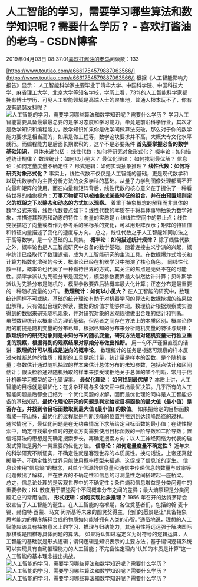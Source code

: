 
# 人工智能的学习，需要学习哪些算法和数学知识呢？需要什么学历？ - 喜欢打酱油的老鸟 - CSDN博客


2019年04月03日 08:37:01[喜欢打酱油的老鸟](https://me.csdn.net/weixin_42137700)阅读数：133


[https://www.toutiao.com/a6661754579887063566/](https://www.toutiao.com/a6661754579887063566/)
根据《人工智能影响力报告》显示：
人工智能科学家主要毕业于清华大学、中国科学院、中国科技大学、麻省理工大学、北京大学等知名学校，学历上看，73%的人工智能科学家都拥有博士学历，可见人工智能领域是高端人士的聚集地，普通人根本玩不了，你有没有瑟瑟发抖呢？
![人工智能的学习，需要学习哪些算法和数学知识呢？需要什么学历？](http://p1.pstatp.com/large/pgc-image/ded4208d8f5643b2b569c2e1a6624885)
学习人工智能需要具备最最最总要的是学习态度和学习能力，毕竟是前沿科学行业，其次才是数学知识和编程能力，数学知识如果你是做学问做算法突破，那么对于你的数学能力要求是相当高的，如果是做工程等，数学这块要求并不高，大概大专文化水平就行。而编程能力是后面长期累积的，这个不是必要条件
**首先要掌握必备的数学基础知识，**
具体来说包括：
线性代数：如何将研究对象形式化？
概率论：如何描述统计规律？
数理统计：如何以小见大？
最优化理论： 如何找到最优解？
信息论：如何定量度量不确定性？
形式逻辑：如何实现抽象推理？
**线性代数：如何将研究对象形式化？**
事实上，线性代数不仅仅是人工智能的基础，更是现代数学和以现代数学作为主要分析方法的众多学科的基础。从量子力学到图像处理都离不开向量和矩阵的使用。而在向量和矩阵背后，线性代数的核心意义在于提供了⼀种看待世界的抽象视角：**万事万物都可以被抽象成某些特征的组合，并在由预置规则定义的框架之下以静态和动态的方式加以观察。**
着重于抽象概念的解释而非具体的数学公式来看，线性代数要点如下：线性代数的本质在于将具体事物抽象为数学对象，并描述其静态和动态的特性；向量的实质是 n 维线性空间中的静止点；线性变换描述了向量或者作为参考系的坐标系的变化，可以用矩阵表示；矩阵的特征值和特征向量描述了变化的速度与方向。
总之，线性代数之于人工智能如同加法之于高等数学，是一个基础的工具集。
**概率论：如何描述统计规律？**
除了线性代数之外，概率论也是人工智能研究中必备的数学基础。随着连接主义学派的兴起，概率统计已经取代了数理逻辑，成为人工智能研究的主流工具。在数据爆炸式增长和计算力指数化增强的今天，概率论已经在机器学习中扮演了核心角色。
同线性代数一样，概率论也代表了一种看待世界的方式，其关注的焦点是无处不在的可能性。频率学派认为先验分布是固定的，模型参数要靠最大似然估计计算；贝叶斯学派认为先验分布是随机的，模型参数要靠后验概率最大化计算；正态分布是最重要的一种随机变量的分布。
**数理统计：如何以小见大？**
在人工智能的研究中，数理统计同样不可或缺。基础的统计理论有助于对机器学习的算法和数据挖掘的结果做出解释，只有做出合理的解读，数据的价值才能够体现。数理统计根据观察或实验得到的数据来研究随机现象，并对研究对象的客观规律做出合理的估计和判断。
虽然数理统计以概率论为理论基础，但两者之间存在方法上的本质区别。概率论作用的前提是随机变量的分布已知，根据已知的分布来分析随机变量的特征与规律；**数理统计的研究对象则是未知分布的随机变量，研究方法是对随机变量进行独立重复的观察，根据得到的观察结果对原始分布做出推断。**
用一句不严谨但直观的话讲：**数理统计可以看成是逆向的概率论**。 数理统计的任务是根据可观察的样本反过来推断总体的性质；推断的工具是统计量，统计量是样本的函数，是个随机变量；参数估计通过随机抽取的样本来估计总体分布的未知参数，包括点估计和区间估计；假设检验通过随机抽取的样本来接受或拒绝关于总体的某个判断，常用于估计机器学习模型的泛化错误率。
**最优化理论： 如何找到最优解？**
本质上讲，人工智能的目标就是最优化：在复杂环境与多体交互中做出最优决策。几乎所有的人工智能问题最后都会归结为一个优化问题的求解，因而最优化理论同样是人工智能必备的基础知识。**最优化理论研究的问题是判定给定目标函数的最大值（最小值）是否存在，并找到令目标函数取到最大值 (最小值) 的数值**。 如果把给定的目标函数看成一座山脉，最优化的过程就是判断顶峰的位置并找到到达顶峰路径的过程。
通常情况下，最优化问题是在无约束情况下求解给定目标函数的最小值；在线性搜索中，确定寻找最小值时的搜索方向需要使用目标函数的一阶导数和二阶导数；置信域算法的思想是先确定搜索步长，再确定搜索方向；以人工神经网络为代表的启发式算法是另外一类重要的优化方法。
**信息论：如何定量度量不确定性？**
近年来的科学研究不断证实，不确定性就是客观世界的本质属性。换句话说，上帝还真就掷骰子。不确定性的世界只能使用概率模型来描述，这促成了信息论的诞生。
信息论使用“信息熵”的概念，对单个信源的信息量和通信中传递信息的数量与效率等问题做出了解释，并在世界的不确定性和信息的可测量性之间搭建起一座桥梁。
总之，信息论处理的是客观世界中的不确定性；条件熵和信息增益是分类问题中的重要参数；KL 散度用于描述两个不同概率分布之间的差异；最大熵原理是分类问题汇总的常用准则。
**形式逻辑：如何实现抽象推理？**
1956 年召开的达特茅斯会议宣告了人工智能的诞生。在人工智能的襁褓期，各位奠基者们，包括约翰·麦卡锡、赫伯特·西蒙、马文·闵斯基等未来的图灵奖得主，他们的愿景是让“具备抽象思考能力的程序解释合成的物质如何能够拥有人类的心智。”通俗地说，理想的人工智能应该具有抽象意义上的学习、推理与归纳能力，其通用性将远远强于解决国际象棋或是围棋等具体问题的算法。
如果将认知过程定义为对符号的逻辑运算，人工智能的基础就是形式逻辑；谓词逻辑是知识表示的主要方法；基于谓词逻辑系统可以实现具有自动推理能力的人工智能；不完备性定理向“认知的本质是计算”这一人工智能的基本理念提出挑战。
![人工智能的学习，需要学习哪些算法和数学知识呢？需要什么学历？](http://p3.pstatp.com/large/dfic-imagehandler/b3aa0076-1337-4b0a-8599-b6c94d3c7401)
![人工智能的学习，需要学习哪些算法和数学知识呢？需要什么学历？](http://p1.pstatp.com/large/dfic-imagehandler/3b1c23da-7616-45a5-93a4-f989690fe19c)
![人工智能的学习，需要学习哪些算法和数学知识呢？需要什么学历？](http://p3.pstatp.com/large/dfic-imagehandler/2764976a-fe9b-4ed8-b00c-bb914e84354d)


